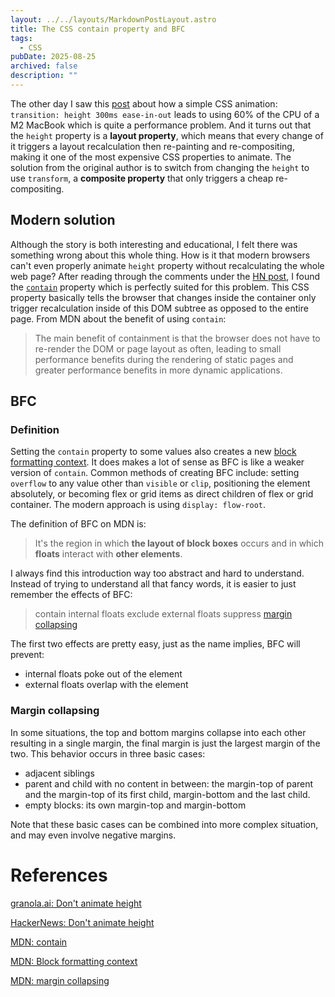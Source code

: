 ```yaml
---
layout: ../../layouts/MarkdownPostLayout.astro
title: The CSS contain property and BFC
tags:
  - CSS
pubDate: 2025-08-25
archived: false
description: ""
---
```


The other day I saw this [post](https://www.granola.ai/blog/dont-animate-height) about how a simple CSS animation: `transition: height 300ms ease-in-out` leads to using 60% of the CPU of a M2 MacBook which is quite a performance problem. And it turns out that the `height` property is a **layout property**, which means that every change of it triggers a layout recalculation then re-painting and re-compositing, making it one of the most expensive CSS properties to animate. The solution from the original author is to switch from changing the `height` to use `transform`, a **composite property** that only triggers a cheap re-compositing.

## Modern solution

Although the story is both interesting and educational, I felt there was something wrong about this whole thing. How is it that modern browsers can't even properly animate `height` property without recalculating the whole web page? After reading through the comments under the [HN post](https://news.ycombinator.com/item?id=44619206), I found the [`contain`](https://developer.mozilla.org/en-US/docs/Web/CSS/contain) property which is perfectly suited for this problem. This CSS property basically tells the browser that changes inside the container only trigger recalculation inside of this DOM subtree as opposed to the entire page. From MDN about the benefit of using `contain`:

> The main benefit of containment is that the browser does not have to re-render the DOM or page layout as often, leading to small performance benefits during the rendering of static pages and greater performance benefits in more dynamic applications.

## BFC

### Definition

Setting the `contain` property to some values also creates a new [block formatting context](https://developer.mozilla.org/en-US/docs/Web/CSS/CSS_display/Block_formatting_context). It does makes a lot of sense as BFC is like a weaker version of `contain`. Common methods of creating BFC include: setting `overflow` to any value other than `visible` or `clip`, positioning the element absolutely, or becoming flex or grid items as direct children of flex or grid container. The modern approach is using `display: flow-root`.

The definition of BFC on MDN is:

> It's the region in which **the layout of block boxes** occurs and in which **floats** interact with **other elements**.

I always find this introduction way too abstract and hard to understand. Instead of trying to understand all that fancy words, it is easier to just remember the effects of BFC:

> contain internal floats
> exclude external floats
> suppress [margin collapsing](https://developer.mozilla.org/en-US/docs/Web/CSS/CSS_box_model/Mastering_margin_collapsing)

The first two effects are pretty easy, just as the name implies, BFC will prevent:

- internal floats poke out of the element
- external floats overlap with the element

### Margin collapsing

In some situations, the top and bottom margins collapse into each other resulting in a single margin, the final margin is just the largest margin of the two. This behavior occurs in three basic cases:

- adjacent siblings
- parent and child with no content in between: the margin-top of parent and the margin-top of its first child, margin-bottom and the last child.
- empty blocks: its own margin-top and margin-bottom

Note that these basic cases can be combined into more complex situation, and may even involve negative margins.

# References

[granola.ai: Don't animate height](https://www.granola.ai/blog/dont-animate-height)

[HackerNews: Don't animate height](https://news.ycombinator.com/item?id=44619206)

[MDN: contain](https://developer.mozilla.org/en-US/docs/Web/CSS/contain)

[MDN: Block formatting context](https://developer.mozilla.org/en-US/docs/Web/CSS/CSS_display/Block_formatting_context)

[MDN: margin collapsing](https://developer.mozilla.org/en-US/docs/Web/CSS/CSS_box_model/Mastering_margin_collapsing)
